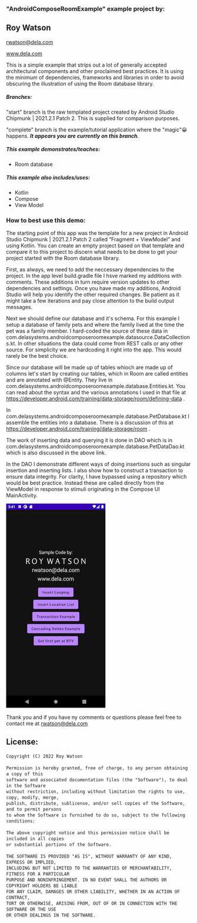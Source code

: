 ### "AndroidComposeRoomExample" example project by:

##       Roy Watson

rwatson@dela.com

www.dela.com

This is a simple example that strips out a lot of generally accepted architectural components and other proclaimed best practices. It is using the minimum of dependencies, frameworks and libraries in order to avoid obscuring the illustration of using the Room database library. 

##### Branches:

"start" branch is the raw templated project created by Android Studio Chipmunk | 2021.2.1 Patch 2. This is supplied for comparison purposes.

"complete" branch is the example/tutorial application where the "magic"😀 happens.  ***It appears you are currently on this branch.***

##### This example demonstrates/teaches:

- Room database

##### This example also includes/uses:

- Kotlin
- Compose
- View Model

### How to best use this demo:

The starting point of this app was the template for a new project in Android Studio Chipmunk | 2021.2.1 Patch 2 called “Fragment + ViewModel” and using Kotlin. You can create an empty project based on that template and compare it to this project to discern what needs to be done to get your project started with the Room database library. 

First, as always, we need to add the neccessary dependencies to the project. In the app level build.gradle file I hsve marked my additions with comments. These additions in turn require version updates to other dependencies and settings. Once you have made my additions, Android Studio will help you identify the other required changes. Be patient as it might take a few iterations and pay close attention to the build output messages.	

Next we should define our database and it's schema. For this example I setup a database of family pets and where the family lived at the time the pet was a family member. I hard-coded the source of these data in com.delasystems.androidcomposeroomexample.datasource.DataCollections.kt. In other situations the data could come from REST calls or any other source. For simplicity we are hardcoding it right into the app. This would rarely be the best choice.

Since our database will be made up of tables whioch are made up of columns let's start by creating our tables, which in Room are called entities and are annotated with @Entity. They live in com.delasystems.androidcomposeroomexample.database.Entities.kt. You can read about the syntax and the various annotations I used in that file at https://developer.android.com/training/data-storage/room/defining-data .

In com.delasystems.androidcomposeroomexample.database.PetDatabase.kt I assemble the entities into a database. There is a discussion of this at https://developer.android.com/training/data-storage/room .

The work of inserting data and querying it is done in DAO which is in com.delasystems.androidcomposeroomexample.database.PetDataDao.kt which is also discussed in the above link.

In the DAO I demonstrate different ways of doing insertions such as singular insertion and inserting lists. I also show how to construct a transaction to ensure data integrity. For clarity, I have bypassed using a repository which would be best practice. Instead these are called directly from the ViewModel in response to stimuli originating in the Compose UI MainActivity.

![Screenshot_1663184519](./Screenshot_1663184519.png)

Thank you and if you have ny comments or questions please feel free to contact me at rwatson@dela.com

## License:

    Copyright (C) 2022 Roy Watson
    
    Permission is hereby granted, free of charge, to any person obtaining a copy of this
    software and associated documentation files (the "Software"), to deal in the Software 
    without restriction, including without limitation the rights to use, copy, modify, merge, 
    publish, distribute, sublicense, and/or sell copies of the Software, and to permit persons 
    to whom the Software is furnished to do so, subject to the following conditions:
    
    The above copyright notice and this permission notice shall be included in all copies 
    or substantial portions of the Software.
    
    THE SOFTWARE IS PROVIDED "AS IS", WITHOUT WARRANTY OF ANY KIND, EXPRESS OR IMPLIED, 
    INCLUDING BUT NOT LIMITED TO THE WARRANTIES OF MERCHANTABILITY, FITNESS FOR A PARTICULAR
    PURPOSE AND NONINFRINGEMENT. IN NO EVENT SHALL THE AUTHORS OR COPYRIGHT HOLDERS BE LIABLE
    FOR ANY CLAIM, DAMAGES OR OTHER LIABILITY, WHETHER IN AN ACTION OF CONTRACT,
    TORT OR OTHERWISE, ARISING FROM, OUT OF OR IN CONNECTION WITH THE SOFTWARE OR THE USE
    OR OTHER DEALINGS IN THE SOFTWARE.

